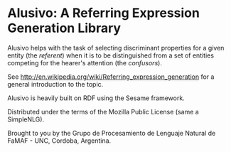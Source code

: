 Alusivo: A Referring Expression Generation Library
==================================================

Alusivo helps with the task of selecting discriminant properties for a
given entity (the *referent*) when it is to be distinguished from a
set of entities competing for the hearer's attention (the
*confusors*).

See http://en.wikipedia.org/wiki/Referring_expression_generation for a
general introduction to the topic.

Alusivo is heavily built on RDF using the Sesame framework.

Distributed under the terms of the Mozilla Public License (same a
SimpleNLG).

Brought to you by the Grupo de Procesamiento de Lenguaje Natural de
FaMAF - UNC, Cordoba, Argentina.



